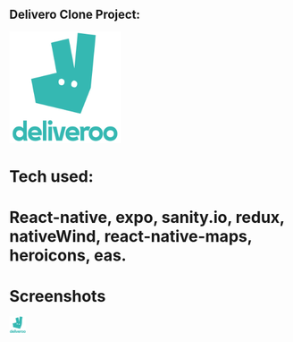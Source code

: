 ## Delivero Clone Project:

<img src="https://github.com/MahmoudKamal01/Deliveroo-clone/blob/main/images/deliveroo-logo.png?raw=true" alt="Facebook" width="200" height="200" />

# Tech used:  
# React-native, expo, sanity.io, redux, nativeWind, react-native-maps, heroicons, eas.

# Screenshots
<img src="https://github.com/MahmoudKamal01/Deliveroo-clone/blob/main/images/deliveroo-logo.png?raw=true" alt="Facebook" width="30" height="30" />
